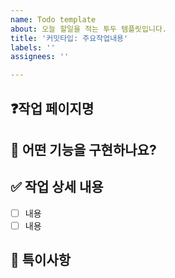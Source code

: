 ```yaml
---
name: Todo template
about: 오늘 할일을 적는 투두 템플릿입니다.
title: '커밋타입: 주요작업내용'
labels: ''
assignees: ''

---
```


## ❓작업 페이지명


## 🧐 어떤 기능을 구현하나요?


## ✅ 작업 상세 내용
- [ ]  내용
- [ ]  내용

## 👀 특이사항
